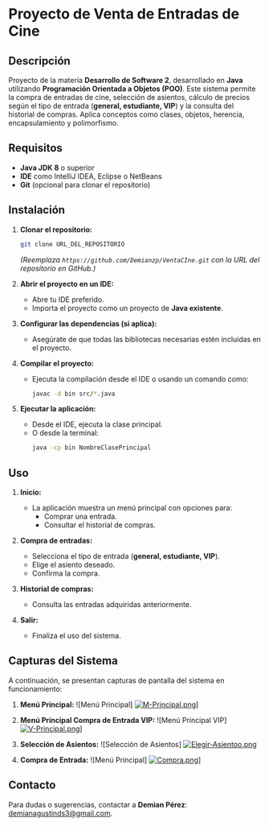 # Proyecto de Venta de Entradas de Cine

## Descripción
Proyecto de la materia **Desarrollo de Software 2**, desarrollado en **Java** utilizando **Programación Orientada a Objetos (POO)**. Este sistema permite la compra de entradas de cine, selección de asientos, cálculo de precios según el tipo de entrada (**general, estudiante, VIP**) y la consulta del historial de compras. Aplica conceptos como clases, objetos, herencia, encapsulamiento y polimorfismo.

## Requisitos
- **Java JDK 8** o superior
- **IDE** como IntelliJ IDEA, Eclipse o NetBeans
- **Git** (opcional para clonar el repositorio)

## Instalación
1. **Clonar el repositorio:**
   ```bash
   git clone URL_DEL_REPOSITORIO
   ```
   *(Reemplaza `https://github.com/Demianzp/VentaCIne.git` con la URL del repositorio en GitHub.)*

2. **Abrir el proyecto en un IDE:**
   - Abre tu IDE preferido.
   - Importa el proyecto como un proyecto de **Java existente**.

3. **Configurar las dependencias (si aplica):**
   - Asegúrate de que todas las bibliotecas necesarias estén incluidas en el proyecto.

4. **Compilar el proyecto:**
   - Ejecuta la compilación desde el IDE o usando un comando como:
     ```bash
     javac -d bin src/*.java
     ```

5. **Ejecutar la aplicación:**
   - Desde el IDE, ejecuta la clase principal.
   - O desde la terminal:
     ```bash
     java -cp bin NombreClasePrincipal
     ```

## Uso
1. **Inicio:**
   - La aplicación muestra un menú principal con opciones para:
     - Comprar una entrada.
     - Consultar el historial de compras.

2. **Compra de entradas:**
   - Selecciona el tipo de entrada (**general, estudiante, VIP**).
   - Elige el asiento deseado.
   - Confirma la compra.

3. **Historial de compras:**
   - Consulta las entradas adquiridas anteriormente.

4. **Salir:**
   - Finaliza el uso del sistema.

## Capturas del Sistema
A continuación, se presentan capturas de pantalla del sistema en funcionamiento:

1. **Menú Principal:**
   ![Menú Principal]
   [![M-Principal.png](https://i.postimg.cc/vmM9VFzj/M-Principal.png)](https://postimg.cc/9D8z6kst)]
   
2. **Menú Principal Compra de Entrada VIP:**
   ![Menú Principal VIP]
[![V-Principal.png](https://i.postimg.cc/BQr2J11J/V-Principal.png)](https://postimg.cc/N5xK4F4n)]
   
3. **Selección de Asientos:**
   ![Selección de Asientos]
   [![Elegir-Asientoo.png](https://i.postimg.cc/521LLZ5Z/Elegir-Asientoo.png)](https://postimg.cc/bsCZjVBT)

5. **Compra de Entrada:**
   ![Menú Principal]
   [![Compra.png](https://i.postimg.cc/L40z0W9Y/Compra.png)](https://postimg.cc/qgyhNjC4)]
   
## Contacto
Para dudas o sugerencias, contactar a **Demian Pérez**: demianagustinds3@gmail.com.
